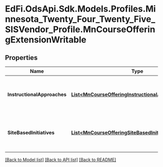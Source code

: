 # EdFi.OdsApi.Sdk.Models.Profiles.Minnesota_Twenty_Four_Twenty_Five_SISVendor_Profile.MnCourseOfferingExtensionWritable

## Properties

Name | Type | Description | Notes
------------ | ------------- | ------------- | -------------
**InstructionalApproaches** | [**List&lt;MnCourseOfferingInstructionalApproachWritable&gt;**](MnCourseOfferingInstructionalApproachWritable.md) | An unordered collection of courseOfferingInstructionalApproaches. Instructional approach as implemented for the course offering. General purpose but intially implemented for Early Education. | [optional] 
**SiteBasedInitiatives** | [**List&lt;MnCourseOfferingSiteBasedInitiativeWritable&gt;**](MnCourseOfferingSiteBasedInitiativeWritable.md) | An unordered collection of courseOfferingSiteBasedInitiatives. Site-based initiative as implemented for the course offering. General purpose but intially implemented for Early Education. | [optional] 

[[Back to Model list]](../README.md#documentation-for-models) [[Back to API list]](../README.md#documentation-for-api-endpoints) [[Back to README]](../README.md)

